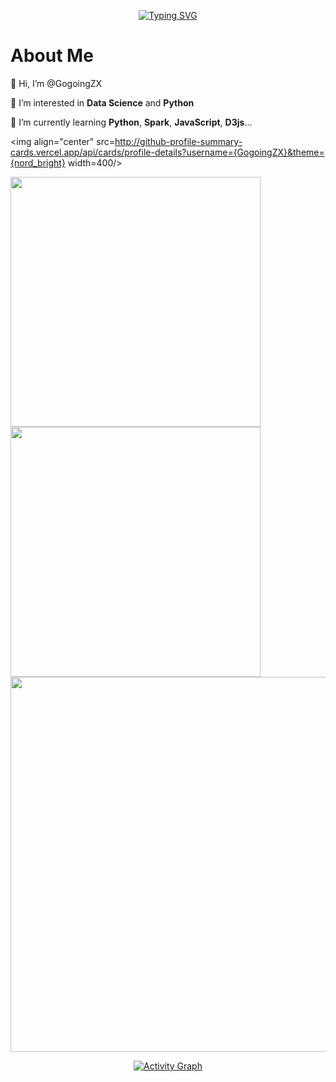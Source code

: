<p align="center">
    <a href="https://git.io/typing-svg"><img src="https://readme-typing-svg.herokuapp.com?font=Fira+Code&pause=1500&color=000000&width=650&height=60&lines=Good+morning%2C+and+in+case+I+don't+see+you.;Good+afternoon.+Good+evening.+And+good+night." alt="Typing SVG" /></a>
</p>

# About Me
👋 Hi, I’m @GogoingZX
  
👀 I’m interested in **Data Science** and **Python**

🌱 I’m currently learning **Python**, **Spark**, **JavaScript**, **D3js**...

<img align="center" src=http://github-profile-summary-cards.vercel.app/api/cards/profile-details?username={GogoingZX}&theme={nord_bright} width=400/>

<img align="center" src="https://github-readme-stats.vercel.app/api?username=GogoingZX&count_private=true&theme=graywhite&show_icons=true" width=400/>

<img align="center" src="https://github-readme-stats.vercel.app/api/top-langs/?username=GogoingZX&layout=compact&theme=graywhite" width=400/>

<img  align="center" src="https://streak-stats.demolab.com?user=GogoingZX&hide_border=true&border_radius=5" width=600/>

<p align="center">
    <a href="https://github.com/ashutosh00710/github-readme-activity-graph"><img src="https://github-readme-activity-graph.cyclic.app/graph?username=GogoingZX&theme=github-light" alt="Activity Graph" /></a>
</p>

<!---
<a href="https://github.com/GogoingZX/jupyter_pool">
  <img align="center" src="https://github-readme-stats.vercel.app/api/pin/?username=GogoingZX&repo=jupyter_pool&theme=graywhite" />
</a>
<a href="https://github.com/GogoingZX/knowledge_pool">
  <img align="center" src="https://github-readme-stats.vercel.app/api/pin/?username=GogoingZX&repo=knowledge_pool&theme=graywhite" />
</a>
<a href="https://github.com/GogoingZX/project">
  <img align="center" src="https://github-readme-stats.vercel.app/api/pin/?username=GogoingZX&repo=project&theme=graywhite" />
</a>

![Top Languages](https://github-readme-stats.vercel.app/api/top-langs/?username=GogoingZX&hide=jupyter%20notebook&layout=compact)

![Github Stats](https://github-readme-stats.vercel.app/api?username=GogoingZX&count_private=true&theme=swift&show_icons=true)

[![GitHub Streak](https://streak-stats.demolab.com?user=GogoingZX&hide_border=true&border_radius=5)](https://git.io/streak-stats)

GogoingZX/GogoingZX, This is Comment
--->
